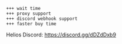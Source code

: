 ```
+++ wait time
+++ proxy support
+++ discord webhook support
+++ faster buy time
```
Helios Discord: 
https://discord.gg/dDZdDxb9
